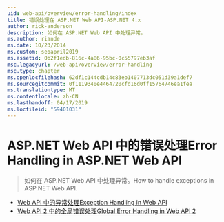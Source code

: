 ```yaml
---
uid: web-api/overview/error-handling/index
title: 错误处理在 ASP.NET Web API-ASP.NET 4.x
author: rick-anderson
description: 如何在 ASP.NET Web API 中处理异常。
ms.author: riande
ms.date: 10/23/2014
ms.custom: seoapril2019
ms.assetid: 0b2f1edb-816c-4a86-95bc-0c55797eb3af
msc.legacyurl: /web-api/overview/error-handling
msc.type: chapter
ms.openlocfilehash: 62df1c144cdb14c83eb1407713dc051d39a1def7
ms.sourcegitcommit: 0f1119340e4464720cfd16d0ff15764746ea1fea
ms.translationtype: MT
ms.contentlocale: zh-CN
ms.lasthandoff: 04/17/2019
ms.locfileid: "59401031"
---
```

# <a name="error-handling-in-aspnet-web-api"></a><span data-ttu-id="fa286-103">ASP.NET Web API 中的错误处理</span><span class="sxs-lookup"><span data-stu-id="fa286-103">Error Handling in ASP.NET Web API</span></span>

> <span data-ttu-id="fa286-104">如何在 ASP.NET Web API 中处理异常。</span><span class="sxs-lookup"><span data-stu-id="fa286-104">How to handle exceptions in ASP.NET Web API.</span></span>


- [<span data-ttu-id="fa286-105">Web API 中的异常处理</span><span class="sxs-lookup"><span data-stu-id="fa286-105">Exception Handling in Web API</span></span>](exception-handling.md)
- [<span data-ttu-id="fa286-106">Web API 2 中的全局错误处理</span><span class="sxs-lookup"><span data-stu-id="fa286-106">Global Error Handling in Web API 2</span></span>](web-api-global-error-handling.md)
